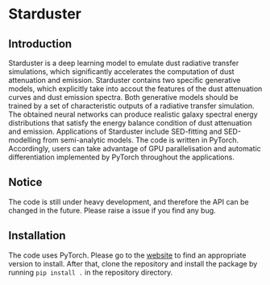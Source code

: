# Starduster
## Introduction
Starduster is a deep learning model to emulate dust radiative transfer simulations, which significantly accelerates the computation of dust attenuation and emission. Starduster contains two specific generative models, which explicitly take into accout the features of the dust attenuation curves and dust emission spectra. Both generative models should be trained by a set of characteristic outputs of a radiative transfer simulation. The obtained neural networks can produce realistic galaxy spectral energy distributions that satisfy the energy balance condition of dust attenuation and emission. Applications of Starduster include SED-fitting and SED-modelling from semi-analytic models. The code is written in PyTorch. Accordingly, users can take advantage of GPU parallelisation and automatic differentiation implemented by PyTorch throughout the applications.
## Notice
The code is still under heavy development, and therefore the API can be changed in the future. Please raise a issue if you find any bug.
## Installation
The code uses PyTorch. Please go to the [website](https://pytorch.org/) to find an appropriate version to install. After that, clone the repository and install the package by running ``pip install .`` in the repository directory.

